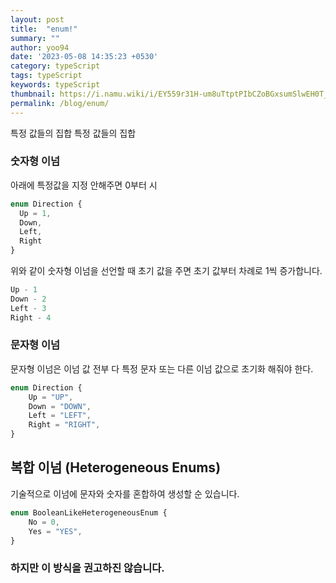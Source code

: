 ```yaml
---
layout: post
title:  "enum!"
summary: ""
author: yoo94
date: '2023-05-08 14:35:23 +0530'
category: typeScript
tags: typeScript
keywords: typeScript
thumbnail: https://i.namu.wiki/i/EY559r31H-um8uTtptPIbCZoBGxsumSlwEH0T_rA6WmxQq1UwqyAf3cJQJXN7Fv5CoEz0kv5CBXzjkkPU_XWig.svg
permalink: /blog/enum/
---
```

특정 값들의 집합
특정 값들의 집합


### 숫자형 이넘
아래에 특정값을 지정 안해주면 0부터 시

``` typescript
enum Direction {
  Up = 1,
  Down,
  Left,
  Right
}
```
위와 같이 숫자형 이넘을 선언할 때 초기 값을 주면 초기 값부터 차례로 1씩 증가합니다.

```typescript
Up - 1
Down - 2
Left - 3
Right - 4
```

### 문자형 이넘

문자형 이넘은 이넘 값 전부 다 특정 문자 또는 다른 이넘 값으로 초기화 해줘야 한다.

```typescript
enum Direction {
    Up = "UP",
    Down = "DOWN",
    Left = "LEFT",
    Right = "RIGHT",
}
```

## 복합 이넘 (Heterogeneous Enums)

기술적으로 이넘에 문자와 숫자를 혼합하여 생성할 순 있습니다.

```typescript
enum BooleanLikeHeterogeneousEnum {
    No = 0,
    Yes = "YES",
}
```

### 하지만 이 방식을 권고하진 않습니다.
